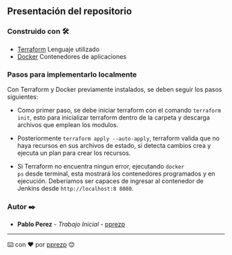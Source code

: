 ## Presentación del repositorio

### Construido con 🛠️

* [Terraform]() Lenguaje utilizado
* [Docker]() Contenedores de aplicaciones


### Pasos para implementarlo localmente

Con Terraform y Docker previamente instalados, se deben seguir los pasos siguientes: 

* Como primer paso, se debe iniciar terraform con el comando <code>terraform init</code>, esto para inicializar terraform dentro de la carpeta y descarga archivos que emplean los modulos.

* Posteriormente <code>terraform apply --auto-apply</code>, terraform valida que no haya recursos en sus archivos de estado, si detecta cambios crea y ejecuta un plan para crear los recursos.

* Si Terraform no encuentra ningun error, ejecutando <code>docker ps</code> desde terminal, esta mostrará los contenedores programados y en ejecución. Deberiamos ser capaces de ingresar al contenedor de Jenkins desde <code>http://localhost:8
8080</code>.

### Autor ✒️

* **Pablo Perez** - *Trabajo Inicial* - [pprezp](https://github.com/pprezp)

---
⌨️ con ❤️ por [pprezp](https://github.com/pprezp) 😊
